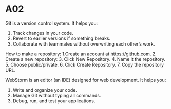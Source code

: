 # A02

Git is a version control system. It helps you:

1. Track changes in your code.
2. Revert to earlier versions if something breaks.
3. Collaborate with teammates without overwriting each other’s work.


How to make a repository:
1.Create an account at https://github.com.
2. Create a new repository:
3. Click New Repository.
4. Name it the repository.
5. Choose public/private.
6. Click Create Repository.
7. Copy the repository URL.


WebStorm is an editor (an IDE) designed for web development. It helps you:

1. Write and organize your code.
2. Manage Git without typing all commands.
3. Debug, run, and test your applications.
